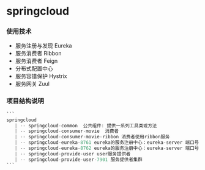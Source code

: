 # springcloud
### 使用技术

- 服务注册与发现 Eureka
- 服务消费者 Ribbon
- 服务消费者 Feign
- 分布式配置中心
- 服务容错保护 Hystrix
- 服务网关 Zuul
### 项目结构说明

~~~java
```
springcloud  
   | -- springcloud-common  公共组件: 提供一系列工具类或方法
   | -- springcloud-consumer-movie  消费者
   | -- springcloud-consumer-movie-ribbon 消费者使用ribbon服务
   | -- springcloud-eureka-8761 eureka的服务注册中心：eureka-server 端口号为8761
   | -- springcloud-eureka-8762 eureka的服务注册中心：eureka-server 端口号为8762
   | -- springcloud-provide-user user服务提供者
   | -- springcloud-provide-user-7901 服务提供者集群
```
~~~

